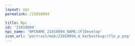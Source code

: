 ```yaml
---
layout: npc
permalink: /21010094

title: Npc
id: '21010094'
npc_name: 'NPCNAME_21010094_NAME:[F]Develop'
icon_url: 'portrait/mob/21010094_m_kerbesthugrifle_p.png'
---
```


